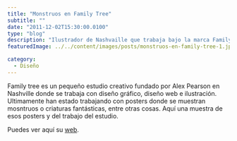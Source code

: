 ```yaml
---
title: "Monstruos en Family Tree"
subtitle: ""
date: "2011-12-02T15:30:00.0100"
type: "blog"
description: "Ilustrador de Nashvaille que trabaja bajo la marca Family Tree"
featuredImage: ../../content/images/posts/monstruos-en-family-tree-1.jpg

category:
  - Diseño
---
```


Family tree es un pequeño estudio creativo fundado por Alex Pearson en Nashville donde se trabaja con diseño gráfico, diseño web e ilustración. Ultimamente han estado trabajando con posters donde se muestran mosntruos o criaturas fantásticas, entre otras cosas. Aquí una muestra de esos posters y del trabajo del estudio.

Puedes ver aquí su [web](https://www.familytreedesign.net).
